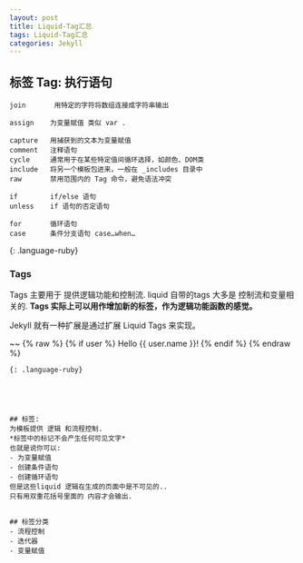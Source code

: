 ```yaml
---
layout: post
title: Liquid-Tag汇总
tags: Liquid-Tag汇总
categories: Jekyll
---
```



## 标签 Tag: 执行语句
~~~
join       用特定的字符将数组连接成字符串输出

assign    为变量赋值 类似 var . 

capture   用捕获到的文本为变量赋值
comment   注释语句
cycle     通常用于在某些特定值间循环选择，如颜色、DOM类
include   将另一个模板包进来，一般在 _includes 目录中
raw       禁用范围内的 Tag 命令，避免语法冲突

if        if/else 语句
unless    if 语句的否定语句

for       循环语句
case      条件分支语句 case…when…

~~~
{: .language-ruby}



### Tags


Tags 主要用于 提供逻辑功能和控制流.
liquid 自带的tags 大多是 控制流和变量相关的.
**Tags 实际上可以用作增加新的标签，作为逻辑功能函数的感觉。**

Jekyll 就有一种扩展是通过扩展 Liquid Tags 来实现。

~~
{% raw %}
{% if user %}
  Hello {{ user.name }}!
{% endif %}
{% endraw %}
~~~
{: .language-ruby}





## 标签:
为模板提供 逻辑 和流程控制.
*标签中的标记不会产生任何可见文字*
也就是说你可以:
- 为变量赋值
- 创建条件语句
- 创建循环语句
但是这些liquid 逻辑在生成的页面中是不可见的..
只有用双重花括号里面的 内容才会输出.


## 标签分类
- 流程控制
- 迭代器
- 变量赋值

